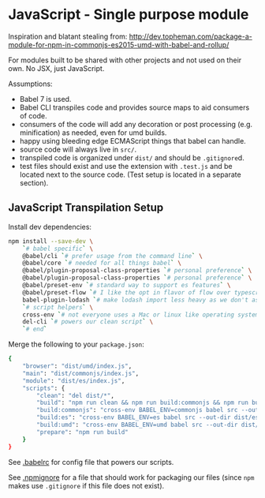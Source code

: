 # JavaScript - Single purpose module

Inspiration and blatant stealing from: http://dev.topheman.com/package-a-module-for-npm-in-commonjs-es2015-umd-with-babel-and-rollup/

For modules built to be shared with other projects and not used on their own. No JSX, just JavaScript.

Assumptions:

* Babel 7 is used.
* Babel CLI transpiles code and provides source maps to aid consumers of code.
* consumers of the code will add any decoration or post processing (e.g. minification) as needed, even for umd builds.
* happy using bleeding edge ECMAScript things that babel can handle.
* source code will always live in `src/`.
* transpiled code is organized under `dist/` and should be `.gitignore`d.
* test files should exist and use the extension with `.test.js` and be located next to the source code. (Test setup is located in a separate section).

## JavaScript Transpilation Setup

Install dev dependencies:

```bash
npm install --save-dev \
    `# babel specific` \
    @babel/cli `# prefer usage from the command line` \
    @babel/core `# needed for all things babel` \
    @babel/plugin-proposal-class-properties `# personal preference` \
    @babel/plugin-proposal-class-properties `# personal preference` \
    @babel/preset-env `# standard way to support es features` \
    @babel/preset-flow `# I like the opt in flavor of flow over typescript` \
    babel-plugin-lodash `# make lodash import less heavy as we don't assume consumer has lodash` \
    `# script helpers` \
    cross-env `# not everyone uses a Mac or linux like operating system` \
    del-cli `# powers our clean script` \
    `# end`
```

Merge the following to your `package.json`:

```bash
{
    "browser": "dist/umd/index.js",
    "main": "dist/commonjs/index.js",
    "module": "dist/es/index.js",
    "scripts": {
        "clean": "del dist/*",
        "build": "npm run clean && npm run build:commonjs && npm run build:es && npm run build:umd",
        "build:commonjs": "cross-env BABEL_ENV=commonjs babel src --out-dir dist/commonjs --ignore \"src/**/*.test.js\" --source-maps",
        "build:es": "cross-env BABEL_ENV=es babel src --out-dir dist/es --ignore \"src/**/*.test.js\" --source-maps",
        "build:umd": "cross-env BABEL_ENV=umd babel src --out-dir dist/umd --ignore \"src/**/*.test.js\" --source-maps",
        "prepare": "npm run build"
    }
}
```

See [.babelrc](./.babelrc) for config file that powers our scripts.

See [.npmignore](./.npmignore) for a file that should work for packaging our files (since `npm` makes use `.gitignore` if this file does not exist).
